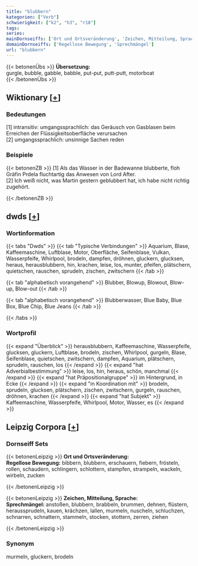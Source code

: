 ```yaml
---
title: "blubbern"
kategorien: ["Verb"]
schwierigkeit: ["k2", "h3", "r18"]
tags:
series:
mainDornseiffs: ['Ort und Ortsveränderung', 'Zeichen, Mitteilung, Sprache']
domainDornseiffs: ['Regellose Bewegung', 'Sprechmängel']
url: "blubbern"
---
```


{{< betonenÜbs >}}
**Übersetzung:**  
gurgle, bubble, gabble, babble, put-put, putt-putt, motorboat  
{{< /betonenÜbs >}}

## Wiktionary [[+](https://de.wiktionary.org/wiki/blubbern)]

### Bedeutungen
[1] intransitiv: umgangssprachlich: das Geräusch von Gasblasen beim Erreichen der Flüssigkeitsoberfläche verursachen  
[2] umgangssprachlich: unsinnige Sachen reden  

### Beispiele
{{< betonenZB >}}
[1] Als das Wasser in der Badewanne blubberte, floh Gräfin Prdela fluchtartig das Anwesen von Lord After.  
[2] Ich weiß nicht, was Martin gestern geblubbert hat, ich habe nicht richtig zugehört.  

{{< /betonenZB >}}


## dwds [[+](https://www.dwds.de/wb/blubbern)]

### Wortinformation
{{< tabs "Dwds" >}}
{{< tab "Typische Verbindungen" >}}
Aquarium, Blase, Kaffeemaschine, Luftblase, Motor, Oberfläche, Seifenblase, Vulkan, Wasserpfeife, Whirlpool, brodeln, dampfen, dröhnen, gluckern, glucksen, heraus, herausblubbern, hin, krachen, leise, los, munter, pfeifen, plätschern, quietschen, rauschen, sprudeln, zischen, zwitschern
{{< /tab >}}

{{< tab "alphabetisch vorangehend" >}}
Blubber, Blowup, Blowout, Blow-up, Blow-out
{{< /tab >}}

{{< tab "alphabetisch vorangehend" >}}
Blubberwasser, Blue Baby, Blue Box, Blue Chip, Blue Jeans
{{< /tab >}}

{{< /tabs >}}

### Wortprofil
{{< expand "Überblick" >}} herausblubbern, Kaffeemaschine, Wasserpfeife, glucksen, gluckern, Luftblase, brodeln, zischen, Whirlpool, gurgeln, Blase, Seifenblase, quietschen, zwitschern, dampfen, Aquarium, plätschern, sprudeln, rauschen, los {{< /expand >}}
{{< expand "hat Adverbialbestimmung" >}} leise, los, hin, heraus, schön, manchmal {{< /expand >}}
{{< expand "hat Präpositionalgruppe" >}} im Hintergrund, in Ecke {{< /expand >}}
{{< expand "in Koordination mit" >}} brodeln, sprudeln, glucksen, plätschern, zischen, zwitschern, gurgeln, rauschen, dröhnen, krachen {{< /expand >}}
{{< expand "hat Subjekt" >}} Kaffeemaschine, Wasserpfeife, Whirlpool, Motor, Wasser, es {{< /expand >}}

## Leipzig Corpora [[+](https://corpora.uni-leipzig.de/en/res?word=blubbern&corpusId=deu_newscrawl-public_2018)]

### Dornseiff Sets
{{< betonenLeipzig >}}
**Ort und Ortsveränderung:**  
**Regellose Bewegung:** bibbern, blubbern, erschauern, fiebern, frösteln, rollen, schaudern, schlingern, schlottern, stampfen, strampeln, wackeln, wirbeln, zucken  

{{< /betonenLeipzig >}}


{{< betonenLeipzig >}}
**Zeichen, Mitteilung, Sprache:**  
**Sprechmängel:** anstoßen, blubbern, brabbeln, brummen, dehnen, flüstern, heraussprudeln, kauen, krächzen, lallen, murmeln, nuscheln, schluchzen, schnarren, schnattern, stammeln, stocken, stottern, zerren, ziehen  

{{< /betonenLeipzig >}}

### Synonym
murmeln, gluckern, brodeln

